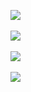 <img align="center" src="https://wakatime.com/badge/user/cb4b18cb-0d3f-4ac8-b8e6-fc815252a62f.svg"><br/><br/>
<img align="center" src="https://github-readme-stats.vercel.app/api?username=pptx704&count_private=true&show_icons=true&theme=nord&custom_title=Rafeed's%20Overview"><br/><br/>
<img align="center" src="https://github-readme-stats.vercel.app/api/top-langs/?username=pptx704&langs_count=8&theme=nord&layout=compact"><br/><br/>
<img align="center" src="https://github-readme-stats.vercel.app/api/wakatime?username=pptx_704&layout=compact&theme=nord"><br/><br/>
